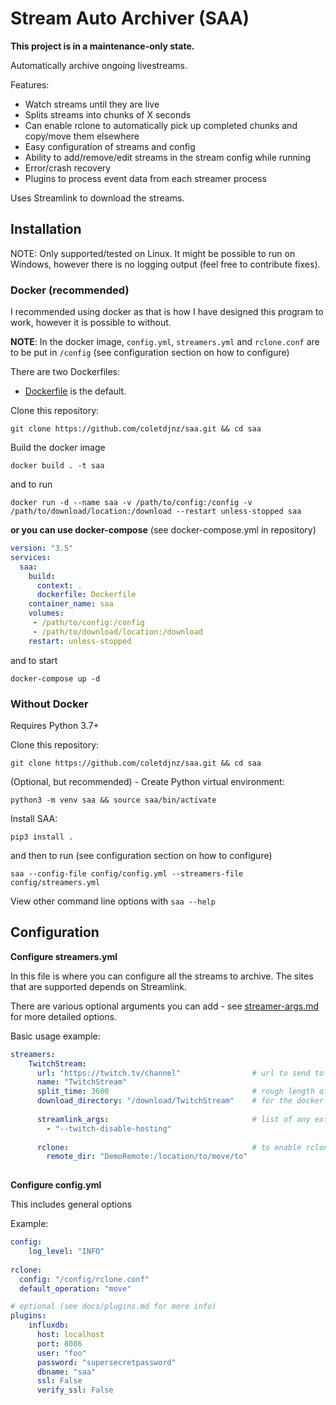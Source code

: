 # Stream Auto Archiver (SAA)

**This project is in a maintenance-only state.**

Automatically archive ongoing livestreams.

Features:
- Watch streams until they are live
- Splits streams into chunks of X seconds
- Can enable rclone to automatically pick up completed chunks and copy/move them elsewhere
- Easy configuration of streams and config
- Ability to add/remove/edit streams in the stream config while running
- Error/crash recovery
- Plugins to process event data from each streamer process


Uses Streamlink to download the streams. 


## Installation

NOTE: Only supported/tested on Linux. It might be possible to run on Windows, however there is no logging output (feel free to contribute fixes).

### Docker (recommended)

I recommended using docker as that is how I have designed this program to work, however it is possible to without.

**NOTE**: In the docker image, `config.yml`, `streamers.yml` and `rclone.conf` are to be put in `/config` (see configuration section on how to configure)

There are two Dockerfiles: 
 - [Dockerfile](Dockerfile) is the default. 

Clone this repository:

    git clone https://github.com/coletdjnz/saa.git && cd saa
    
Build the docker image
    
    docker build . -t saa
  
and to run

    docker run -d --name saa -v /path/to/config:/config -v /path/to/download/location:/download --restart unless-stopped saa



**or you can use docker-compose**
(see docker-compose.yml in repository)


```yaml
version: "3.5"
services:
  saa:
    build:
      context: .
      dockerfile: Dockerfile
    container_name: saa
    volumes:
     - /path/to/config:/config
     - /path/to/download/location:/download
    restart: unless-stopped
```

and to start

    docker-compose up -d
    
    
### Without Docker

Requires Python 3.7+ 

Clone this repository:

    git clone https://github.com/coletdjnz/saa.git && cd saa

(Optional, but recommended) - Create Python virtual environment:

    python3 -m venv saa && source saa/bin/activate

Install SAA:

    pip3 install .

and then to run (see configuration section on how to configure)
    
    saa --config-file config/config.yml --streamers-file config/streamers.yml
  
View other command line options with `saa --help`

## Configuration
 
**Configure streamers.yml**

In this file is where you can configure all the streams to archive. 
The sites that are supported depends on Streamlink. 

There are various optional arguments you can add - see [streamer-args.md](docs/streamer-args.md) for more detailed options.

Basic usage example:
```yaml
streamers:
    TwitchStream:
      url: "https://twitch.tv/channel"                # url to send to Streamlink
      name: "TwitchStream" 
      split_time: 3600                                # rough length of each chunk in seconds
      download_directory: "/download/TwitchStream"    # for the docker container make sure this is /download
      
      streamlink_args:                                # list of any extra command line arguments to send to Streamlink
        - "--twitch-disable-hosting"
        
      rclone:                                         # to enable rclone to move completed chunks for this stream (optional)
        remote_dir: "DemoRemote:/location/to/move/to"
    
```

**Configure config.yml**

This includes general options

Example:
```yaml
config:
    log_level: "INFO"
    
rclone:
  config: "/config/rclone.conf"
  default_operation: "move"

# optional (see docs/plugins.md for more info)
plugins:
    influxdb:
      host: localhost
      port: 8086
      user: "foo"
      password: "supersecretpassword"
      dbname: "saa"
      ssl: False
      verify_ssl: False
```



